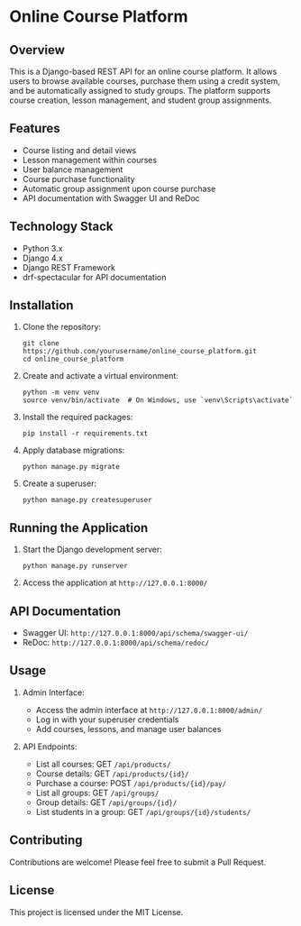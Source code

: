 # Online Course Platform

## Overview

This is a Django-based REST API for an online course platform. It allows users to browse available courses, purchase them using a credit system, and be automatically assigned to study groups. The platform supports course creation, lesson management, and student group assignments.

## Features

- Course listing and detail views
- Lesson management within courses
- User balance management
- Course purchase functionality
- Automatic group assignment upon course purchase
- API documentation with Swagger UI and ReDoc

## Technology Stack

- Python 3.x
- Django 4.x
- Django REST Framework
- drf-spectacular for API documentation

## Installation

1. Clone the repository:
   ```
   git clone https://github.com/yourusername/online_course_platform.git
   cd online_course_platform
   ```

2. Create and activate a virtual environment:
   ```
   python -m venv venv
   source venv/bin/activate  # On Windows, use `venv\Scripts\activate`
   ```

3. Install the required packages:
   ```
   pip install -r requirements.txt
   ```

4. Apply database migrations:
   ```
   python manage.py migrate
   ```

5. Create a superuser:
   ```
   python manage.py createsuperuser
   ```

## Running the Application

1. Start the Django development server:
   ```
   python manage.py runserver
   ```

2. Access the application at `http://127.0.0.1:8000/`

## API Documentation

- Swagger UI: `http://127.0.0.1:8000/api/schema/swagger-ui/`
- ReDoc: `http://127.0.0.1:8000/api/schema/redoc/`

## Usage

1. Admin Interface:
   - Access the admin interface at `http://127.0.0.1:8000/admin/`
   - Log in with your superuser credentials
   - Add courses, lessons, and manage user balances

2. API Endpoints:
   - List all courses: GET `/api/products/`
   - Course details: GET `/api/products/{id}/`
   - Purchase a course: POST `/api/products/{id}/pay/`
   - List all groups: GET `/api/groups/`
   - Group details: GET `/api/groups/{id}/`
   - List students in a group: GET `/api/groups/{id}/students/`

## Contributing

Contributions are welcome! Please feel free to submit a Pull Request.

## License

This project is licensed under the MIT License.

